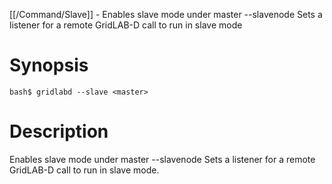 [[/Command/Slave]] -  Enables slave mode under master
  --slavenode                                             Sets a listener for a remote GridLAB-D call to run in slave mode

# Synopsis
~~~
bash$ gridlabd --slave <master>                                        
~~~

# Description

 Enables slave mode under master
  --slavenode                                             Sets a listener for a remote GridLAB-D call to run in slave mode.

